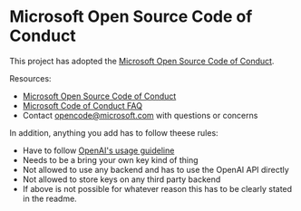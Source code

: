 # Microsoft Open Source Code of Conduct

This project has adopted the [Microsoft Open Source Code of Conduct](https://opensource.microsoft.com/codeofconduct/).

Resources:

- [Microsoft Open Source Code of Conduct](https://opensource.microsoft.com/codeofconduct/)
- [Microsoft Code of Conduct FAQ](https://opensource.microsoft.com/codeofconduct/faq/)
- Contact [opencode@microsoft.com](mailto:opencode@microsoft.com) with questions or concerns

In addition, anything you add has to follow theese rules:

* Have to follow [OpenAI's usage guideline](https://beta.openai.com/docs/usage-policies)
* Needs to be a bring your own key kind of thing
* Not allowed to use any backend and has to use the OpenAI API directly
* Not allowed to store keys on any third party backend
* If above is not possible for whatever reason this has to be clearly
stated in the readme. 
